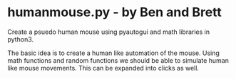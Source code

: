 # humanmouse.py - by Ben and Brett
Create a psuedo human mouse using pyautogui and math libraries in python3.

The basic idea is to create a human like automation of the mouse. Using math functions
and random functions we should be able to simulate human like mouse movements. This can
be expanded into clicks as well.
